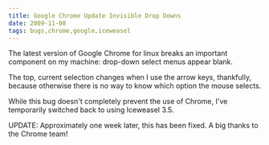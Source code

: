 ```yaml
---
title: Google Chrome Update Invisible Drop Downs
date: 2009-11-08
tags: bugs,chrome,google,iceweasel
---
```

The latest version of Google Chrome for linux breaks an important component on my machine: drop-down select menus appear blank.

The top, current selection changes when I use the arrow keys, thankfully, because otherwise there is no way to know which option the mouse selects.

While this bug doesn't completely prevent the use of Chrome, I've temporarily switched back to using Iceweasel 3.5.

UPDATE: Approximately one week later, this has been fixed. A big thanks to the Chrome team!

